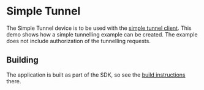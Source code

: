 # Simple Tunnel 

The Simple Tunnel device is to be used with the [simple tunnel client](https://github.com/nabto/nabto-client-sdk-examples). This demo
shows how a simple tunnelling example can be created. The example does not
include authorization of the tunnelling requests.

## Building

The application is built as part of the SDK, so see the [build instructions](https://github.com/nabto/nabto-embedded-sdk#readme) there.
